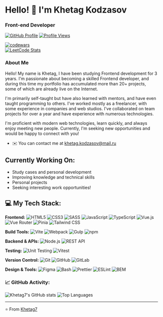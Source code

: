 # Hello! 👋 I'm Khetag Kodzasov

### Front-end Developer

[![GitHub Profile](https://img.shields.io/badge/GitHub-@Khetag7-0d1117?style=for-the-badge&logo=github&logoColor=white&labelColor=161b22)](https://github.com/Khetag7)
[![Profile Views](https://komarev.com/ghpvc/?username=Khetag7&color=blueviolet&style=for-the-badge&label=PROFILE+VIEWS)](https://github.com/Khetag7)

[![codewars](https://www.codewars.com/users/KhetagK/badges/large)](https://www.codewars.com/users/KhetagK)  
[![LeetCode Stats](https://leetcode-stats-six.vercel.app/api?username=Khetag&theme=dark)](https://leetcode.com/Khetag/)

### About Me

Hello! My name is Khetag, I have been studying Frontend development for 3 years. I'm passionate about becoming a skilled Frontend developer, and during this time my portfolio has accumulated more than 20+ projects, some of which are already live on the Internet.

I'm primarily self-taught but have also learned with mentors, and have even taught programming to others. I've worked mostly as a freelancer, with some experience in companies and web studios. I've collaborated on team projects for over a year and have experience with numerous technologies.

I'm proficient with modern web technologies, learn quickly, and always enjoy meeting new people. Currently, I'm seeking new opportunities and would be happy to connect with you!

* ✉️ You can contact me at [khetag.kodzasov@mail.ru](mailto:khetag.kodzasov@mail.ru)

## Currently Working On:
- Study cases and personal development
- Improving knowledge and technical skills
- Personal projects
- Seeking interesting work opportunities!

## 💻 My Tech Stack:

**Frontend:**
![HTML5](https://img.shields.io/badge/HTML5-E34F26?style=for-the-badge&logo=html5&logoColor=white)
![CSS3](https://img.shields.io/badge/CSS3-1572B6?style=for-the-badge&logo=css3&logoColor=white)
![SASS](https://img.shields.io/badge/SASS-hotpink.svg?style=for-the-badge&logo=SASS&logoColor=white)
![JavaScript](https://img.shields.io/badge/JavaScript-F7DF1E?style=for-the-badge&logo=javascript&logoColor=black)
![TypeScript](https://img.shields.io/badge/TypeScript-007ACC?style=for-the-badge&logo=typescript&logoColor=white)
![Vue.js](https://img.shields.io/badge/Vue.js-35495E?style=for-the-badge&logo=vuedotjs&logoColor=4FC08D)
![Vue Router](https://img.shields.io/badge/Vue_Router-35495E?style=for-the-badge&logo=vue.js&logoColor=4FC08D)
![Pinia](https://img.shields.io/badge/Pinia-FFD859?style=for-the-badge&logo=pinia&logoColor=000000)
![Tailwind CSS](https://img.shields.io/badge/Tailwind_CSS-38B2AC?style=for-the-badge&logo=tailwind-css&logoColor=white)

**Build Tools:**
![Vite](https://img.shields.io/badge/Vite-B73BFE?style=for-the-badge&logo=vite&logoColor=FFD62E)
![Webpack](https://img.shields.io/badge/Webpack-8DD6F9?style=for-the-badge&logo=webpack&logoColor=black)
![Gulp](https://img.shields.io/badge/Gulp-CF4647?style=for-the-badge&logo=gulp&logoColor=white)
![npm](https://img.shields.io/badge/npm-CB3837?style=for-the-badge&logo=npm&logoColor=white)

**Backend & APIs:**
![Node.js](https://img.shields.io/badge/Node.js-339933?style=for-the-badge&logo=nodedotjs&logoColor=white)
![REST API](https://img.shields.io/badge/REST_API-FF6C37?style=for-the-badge&logo=rest&logoColor=white)

**Testing:**
![Unit Testing](https://img.shields.io/badge/Unit_Testing-25A162?style=for-the-badge&logo=testcafe&logoColor=white)
![Vitest](https://img.shields.io/badge/Vitest-6E9F18?style=for-the-badge&logo=vitest&logoColor=white)

**Version Control:**
![Git](https://img.shields.io/badge/Git-F05032?style=for-the-badge&logo=git&logoColor=white)
![GitHub](https://img.shields.io/badge/GitHub-100000?style=for-the-badge&logo=github&logoColor=white)
![GitLab](https://img.shields.io/badge/GitLab-330F63?style=for-the-badge&logo=gitlab&logoColor=white)

**Design & Tools:**
![Figma](https://img.shields.io/badge/Figma-F24E1E?style=for-the-badge&logo=figma&logoColor=white)
![Bash](https://img.shields.io/badge/Bash-121011?style=for-the-badge&logo=gnu-bash&logoColor=white)
![Prettier](https://img.shields.io/badge/Prettier-F7B93E?style=for-the-badge&logo=prettier&logoColor=black)
![ESLint](https://img.shields.io/badge/ESLint-4B3263?style=for-the-badge&logo=eslint&logoColor=white)
![BEM](https://img.shields.io/badge/BEM-000000?style=for-the-badge&logo=bem&logoColor=white)

### 📈 GitHub Activity:
![Khetag7's GitHub stats](https://github-readme-stats.vercel.app/api?username=Khetag7&show_icons=true&theme=radical)
![Top Languages](https://github-readme-stats.vercel.app/api/top-langs/?username=Khetag7&layout=compact&theme=radical)

---

⭐️ From [Khetag7](https://github.com/Khetag7)
